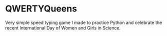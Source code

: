# QWERTYQueens
Very simple speed typing game I made to practice Python and celebrate the recent International Day of Women and Girls in Science.
